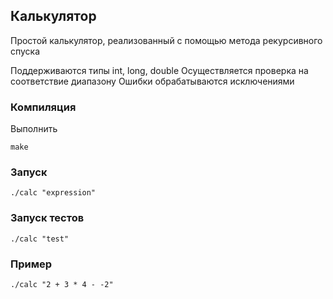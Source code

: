 ## Калькулятор

Простой калькулятор, реализованный с помощью метода рекурсивного спуска

Поддерживаются типы int, long, double
Осуществляется проверка на соответствие диапазону
Ошибки обрабатываются исключениями

### Компиляция

Выполнить

    make

### Запуск

    ./calc "expression"

### Запуск тестов

	./calc "test"

### Пример

	./calc "2 + 3 * 4 - -2"
